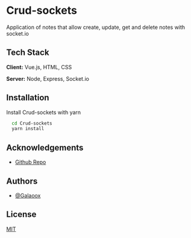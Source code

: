 # Crud-sockets

Application of notes that allow create, update, get and delete notes with socket.io

## Tech Stack

**Client:** Vue.js, HTML, CSS

**Server:** Node, Express, Socket.io

## Installation

Install Crud-sockets with yarn

```bash
  cd Crud-sockets
  yarn install
```

## Acknowledgements

- [Github Repo](https://github.com/Galaoox/Crud-sockets)

## Authors

- [@Galaoox](https://github.com/Galaoox)

## License

[MIT](https://choosealicense.com/licenses/mit/)
